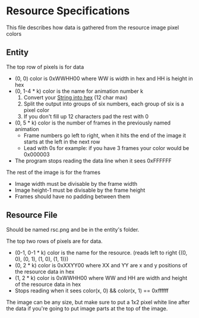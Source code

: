 Resource Specifications
======
This file describes how data is gathered from the resource image pixel colors

Entity
------
The top row of pixels is for data
 - \(0, 0\) color is 0xWWHH00 where WW is width in hex and HH is height in hex
 - \(0, 1-4 \* k\) color is the name for animation number k
   1. Convert your [String into hex](http://www.string-functions.com/string-hex.aspx) \(12 char max\)
   2. Split the output into groups of six numbers, each group of six is a pixel color
   3. If you don't fill up 12 characters pad the rest with 0
 - \(0, 5 \* k\) color is the number of frames in the previously named animation
   * Frame numbers go left to right, when it hits the end of the image it starts at the left in the next row
   * Lead with 0s for example: if you have 3 frames your color would be 0x000003
 - The program stops reading the data line when it sees 0xFFFFFF

The rest of the image is for the frames
 * Image width must be divisable by the frame width
 * Image height-1 must be divisable by the frame height
 * Frames should have no padding between them

Resource File
------
Should be named rsc.png and be in the entity's folder.

The top two rows of pixels are for data.
 - \(0\-1, 0\-1 \* k\) color is the name for the resource\. \(reads left to right \{\(0, 0\), \(0, 1\), \(1, 0\), \(1, 1\)\}\)
 - \(0, 2 \* k\) color is 0xXXYY00 where XX and YY are x and y positions of the resource data in hex
 - \(1, 2 \* k\) color is 0xWWHH00 where WW and HH are width and height of the resource data in hex
 - Stops reading when it sees color\(x, 0\) && color\(x, 1\) == 0xffffff

The image can be any size, but make sure to put a 1x2 pixel white line after the data if you're going to put image parts at the top of the image\.

